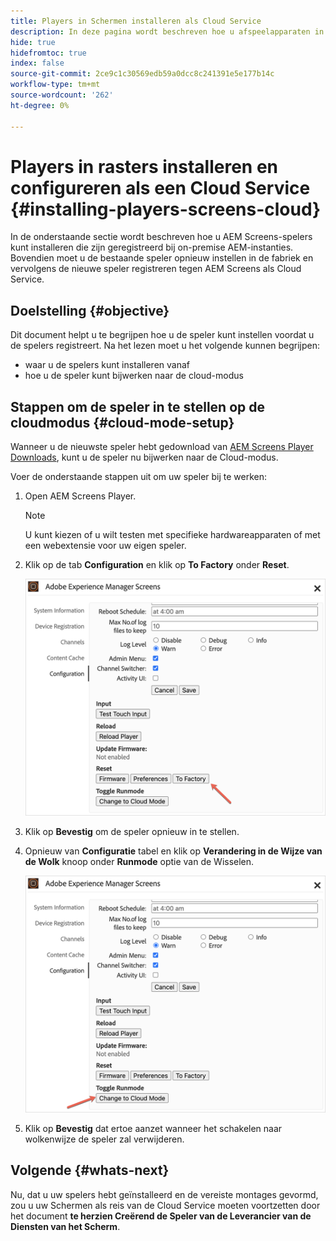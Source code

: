 ```yaml
---
title: Players in Schermen installeren als Cloud Service
description: In deze pagina wordt beschreven hoe u afspeelapparaten in rasters als Cloud Service kunt installeren.
hide: true
hidefromtoc: true
index: false
source-git-commit: 2ce9c1c30569edb59a0dcc8c241391e5e177b14c
workflow-type: tm+mt
source-wordcount: '262'
ht-degree: 0%

---
```



# Players in rasters installeren en configureren als een Cloud Service {#installing-players-screens-cloud}

In de onderstaande sectie wordt beschreven hoe u AEM Screens-spelers kunt installeren die zijn geregistreerd bij on-premise AEM-instanties. Bovendien moet u de bestaande speler opnieuw instellen in de fabriek en vervolgens de nieuwe speler registreren tegen AEM Screens als Cloud Service.

## Doelstelling {#objective}

Dit document helpt u te begrijpen hoe u de speler kunt instellen voordat u de spelers registreert. Na het lezen moet u het volgende kunnen begrijpen:

* waar u de spelers kunt installeren vanaf
* hoe u de speler kunt bijwerken naar de cloud-modus

## Stappen om de speler in te stellen op de cloudmodus {#cloud-mode-setup}

Wanneer u de nieuwste speler hebt gedownload van [AEM Screens Player Downloads](https://download.macromedia.com/screens/), kunt u de speler nu bijwerken naar de Cloud-modus.

Voer de onderstaande stappen uit om uw speler bij te werken:

1. Open AEM Screens Player.

   >[!NOTE]
   >U kunt kiezen of u wilt testen met specifieke hardwareapparaten of met een webextensie voor uw eigen speler.

1. Klik op de tab **Configuration** en klik op **To Factory** onder **Reset**.

   ![afbeelding](/help/screens-cloud/assets/player/installplayer-2.png)

1. Klik op **Bevestig** om de speler opnieuw in te stellen.

1. Opnieuw van **Configuratie** tabel en klik op **Verandering in de Wijze van de Wolk** knoop onder **Runmode** optie van de Wisselen.

   ![afbeelding](/help/screens-cloud/assets/player/installplayer-1.png)

1. Klik op **Bevestig** dat ertoe aanzet wanneer het schakelen naar wolkenwijze de speler zal verwijderen.

## Volgende {#whats-next}

Nu, dat u uw spelers hebt geïnstalleerd en de vereiste montages gevormd, zou u uw Schermen als reis van de Cloud Service moeten voortzetten door het document **te herzien Creërend de Speler van de Leverancier van de Diensten van het Scherm**.